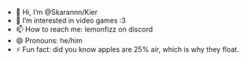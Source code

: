 - 👋 Hi, I’m @Skarannn/Kier
- 👀 I’m interested in video games :3
- 📫 How to reach me: lemonfizz on discord
- 😄 Pronouns: he/him
- ⚡ Fun fact: did you know apples are 25% air, which is why they float.

<!---

--->
